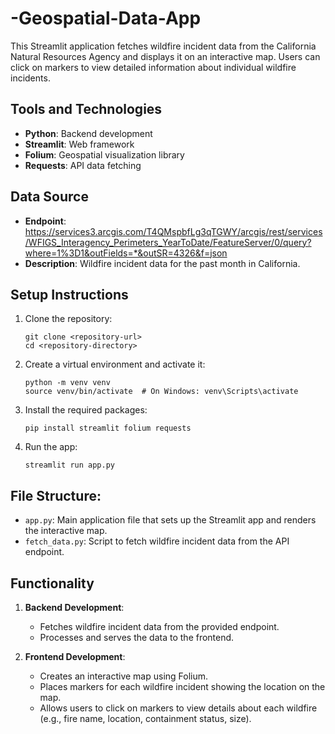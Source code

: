 # -Geospatial-Data-App
This Streamlit application fetches wildfire incident data from the California Natural Resources Agency and displays it on an interactive map. Users can click on markers to view detailed information about individual wildfire incidents.

## Tools and Technologies

- **Python**: Backend development
- **Streamlit**: Web framework
- **Folium**: Geospatial visualization library
- **Requests**: API data fetching

## Data Source

- **Endpoint**: https://services3.arcgis.com/T4QMspbfLg3qTGWY/arcgis/rest/services/WFIGS_Interagency_Perimeters_YearToDate/FeatureServer/0/query?where=1%3D1&outFields=*&outSR=4326&f=json
- **Description**: Wildfire incident data for the past month in California.

## Setup Instructions

1. Clone the repository:
    ```
    git clone <repository-url>
    cd <repository-directory>
    ```

2. Create a virtual environment and activate it:
    ```
    python -m venv venv
    source venv/bin/activate  # On Windows: venv\Scripts\activate
    ```

3. Install the required packages:
    ```
    pip install streamlit folium requests
    ```

4. Run the app:
    ```
    streamlit run app.py
    ```
## File Structure:

- `app.py`: Main application file that sets up the Streamlit app and renders the interactive map.
- `fetch_data.py`: Script to fetch wildfire incident data from the API endpoint.

## Functionality

1. **Backend Development**:
    - Fetches wildfire incident data from the provided endpoint.
    - Processes and serves the data to the frontend.

2. **Frontend Development**:
    - Creates an interactive map using Folium.
    - Places markers for each wildfire incident showing the location on the map.
    - Allows users to click on markers to view details about each wildfire (e.g., fire name, location, containment status, size).
